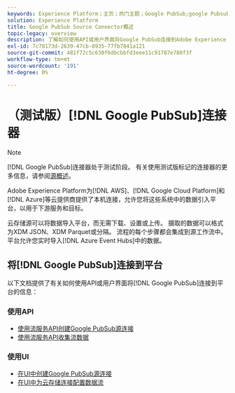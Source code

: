 ```yaml
---
keywords: Experience Platform；主页；热门主题；Google PubSub;google Pubsub
solution: Experience Platform
title: Google PubSub Source Connector概述
topic-legacy: overview
description: 了解如何使用API或用户界面将Google PubSub连接到Adobe Experience Platform。
exl-id: 7c78173d-2639-47cb-8935-77fb7841a121
source-git-commit: 481f72c5c630f6dbcbbfd3eee11c91787e780f3f
workflow-type: tm+mt
source-wordcount: '191'
ht-degree: 0%

---
```


# （测试版）[!DNL Google PubSub]连接器

>[!NOTE]
>
>[!DNL Google PubSub]连接器处于测试阶段。 有关使用测试版标记的连接器的更多信息，请参阅[源概述](../../home.md#terms-and-conditions)。

Adobe Experience Platform为[!DNL AWS]、[!DNL Google Cloud Platform]和[!DNL Azure]等云提供商提供了本机连接，允许您将这些系统中的数据引入平台，以用于下游服务和目标。

云存储源可以将数据导入平台，而无需下载、设置或上传。 摄取的数据可以格式为XDM JSON、XDM Parquet或分隔。 流程的每个步骤都会集成到源工作流中。 平台允许您实时导入[!DNL Azure Event Hubs]中的数据。

## 将[!DNL Google PubSub]连接到平台

以下文档提供了有关如何使用API或用户界面将[!DNL Google PubSub]连接到平台的信息：

### 使用API

- [使用流服务API创建Google PubSub源连接](../../tutorials/api/create/cloud-storage/google-pubsub.md)
- [使用流服务API收集流数据](../../tutorials/api/collect/streaming.md)

### 使用UI

- [在UI中创建Google PubSub源连接](../../tutorials/ui/create/cloud-storage/google-pubsub.md)
- [在UI中为云存储连接配置数据流](../../tutorials/ui/dataflow/streaming/cloud-storage-streaming.md)
